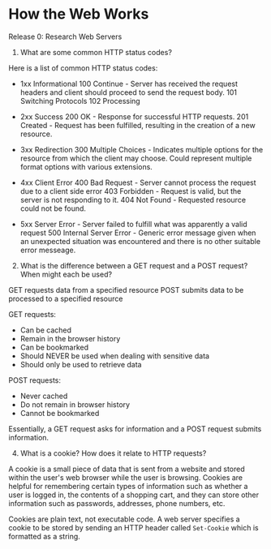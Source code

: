 # How the Web Works

Release 0: Research Web Servers

1. What are some common HTTP status codes?

Here is a list of common HTTP status codes:
* 1xx Informational
  100 Continue - Server has received the request headers and client should proceed to send the request body.
  101 Switching Protocols 
  102 Processing 

* 2xx Success
  200 OK - Response for successful HTTP requests.
  201 Created - Request has been fulfilled, resulting in the creation of a new resource.

* 3xx Redirection
  300 Multiple Choices - Indicates multiple options for the resource from which the client may choose. Could represent multiple format options with various extensions.

* 4xx Client Error
  400 Bad Request - Server cannot process the request due to a client side error
  403 Forbidden - Request is valid, but the server is not responding to it. 
  404 Not Found - Requested resource could not be found.

* 5xx Server Error - Server failed to fulfill what was apparently a valid request
  500 Internal Server Error - Generic error message given when an unexpected situation was encountered and there is no other suitable error messeage.

2. What is the difference between a GET request and a POST request? When might each be used?

GET requests data from a specified resource
POST submits data to be processed to a specified resource

GET requests:
* Can be cached
* Remain in the browser history
* Can be bookmarked
* Should NEVER be used when dealing with sensitive data
* Should only be used to retrieve data

POST requests:
* Never cached
* Do not remain in browser history
* Cannot be bookmarked

Essentially, a GET request asks for information and a POST request submits information.

4. What is a cookie? How does it relate to HTTP requests?

A cookie is a small piece of data that is sent from a website and stored within the user's web browser while the user is browsing. Cookies are helpful for remembering certain types of information such as whether a user is logged in, the contents of a shopping cart, and they can store other information such as passwords, addresses, phone numbers, etc. 

Cookies are plain text, not executable code. A web server specifies a cookie to be stored by sending an HTTP header called `Set-Cookie` which is formatted as a string. 
